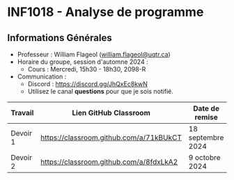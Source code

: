 # INF1018 - Analyse de programme

## Informations Générales

* Professeur : William Flageol (william.flageol@uqtr.ca)
* Horaire du groupe, session d'automne 2024 :
  * Cours : Mercredi, 15h30 - 18h30, 2098-R
* Communication :
  * Discord : https://discord.gg/JhQxEc8kwN
  * Utilisez le canal **questions** pour que je sois notifié.

| Travail  | Lien GitHub Classroom                   | Date de remise    |
|----------|-----------------------------------------|-------------------|
| Devoir 1 | https://classroom.github.com/a/71kBUkCT | 18 septembre 2024 |
| Devoir 2 | https://classroom.github.com/a/8fdxLkA2 | 9 octobre 2024    |
